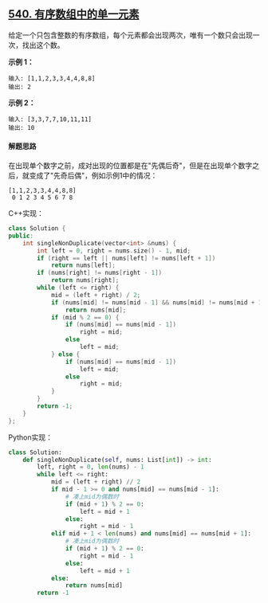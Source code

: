 ## [540. 有序数组中的单一元素](https://leetcode-cn.com/problems/single-element-in-a-sorted-array/)

给定一个只包含整数的有序数组，每个元素都会出现两次，唯有一个数只会出现一次，找出这个数。

**示例 1：**

```
输入: [1,1,2,3,3,4,4,8,8]
输出: 2
```

**示例 2：**

```
输入: [3,3,7,7,10,11,11]
输出: 10
```

#### 解题思路

在出现单个数字之前，成对出现的位置都是在"先偶后奇"，但是在出现单个数字之后，就变成了"先奇后偶"，例如示例1中的情况：

```
[1,1,2,3,3,4,4,8,8]
 0 1 2 3 4 5 6 7 8
```

C++实现：

```cpp
class Solution {
public:
    int singleNonDuplicate(vector<int> &nums) {
        int left = 0, right = nums.size() - 1, mid;
        if (right == left || nums[left] != nums[left + 1])
            return nums[left];
        if (nums[right] != nums[right - 1])
            return nums[right];
        while (left <= right) {
            mid = (left + right) / 2;
            if (nums[mid] != nums[mid - 1] && nums[mid] != nums[mid + 1])
                return nums[mid];
            if (mid % 2 == 0) {
                if (nums[mid] == nums[mid - 1])
                    right = mid;
                else
                    left = mid;
            } else {
                if (nums[mid] == nums[mid - 1])
                    left = mid;
                else
                    right = mid;
            }
        }
        return -1;
    }
};
```

Python实现：

```python
class Solution:
    def singleNonDuplicate(self, nums: List[int]) -> int:
        left, right = 0, len(nums) - 1
        while left <= right:
            mid = (left + right) // 2
            if mid - 1 >= 0 and nums[mid] == nums[mid - 1]:
                # 凑上mid为偶数时
                if (mid + 1) % 2 == 0:
                    left = mid + 1
                else:
                    right = mid - 1
            elif mid + 1 < len(nums) and nums[mid] == nums[mid + 1]:
                # 凑上mid为偶数时
                if (mid + 1) % 2 == 0:
                    right = mid - 1
                else:
                    left = mid + 1
            else:
                return nums[mid]
        return -1
```